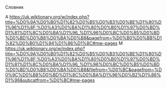 Словник

А https://uk.wiktionary.org/w/index.php?title=%D0%9A%D0%B0%D1%82%D0%B5%D0%B3%D0%BE%D1%80%D1%96%D1%8F:%D0%A3%D0%BA%D1%80%D0%B0%D1%97%D0%BD%D1%81%D1%8C%D0%BA%D1%96_%D1%96%D0%BC%D0%B5%D0%BD%D0%BD%D0%B8%D0%BA%D0%B8&pagefrom=%D0%B0%D0%BB%D1%82%D0%B0%D1%94%D1%86%D1%8C#mw-pages
М https://uk.wiktionary.org/w/index.php?title=%D0%9A%D0%B0%D1%82%D0%B5%D0%B3%D0%BE%D1%80%D1%96%D1%8F:%D0%A3%D0%BA%D1%80%D0%B0%D1%97%D0%BD%D1%81%D1%8C%D0%BA%D1%96_%D1%96%D0%BC%D0%B5%D0%BD%D0%BD%D0%B8%D0%BA%D0%B8&filefrom=%D0%BC&pagefrom=%D0%9C%D0%B8%D0%BD%D1%8C%D0%BA%D1%96%D0%B2%D1%86%D1%96&subcatfrom=%D0%BC#mw-pages